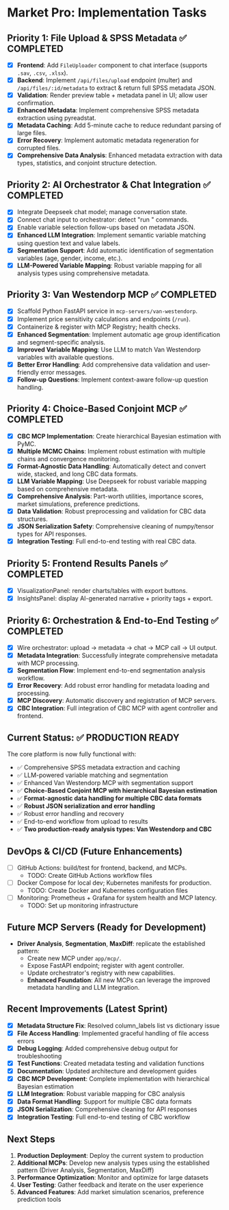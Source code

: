 # Market Pro: Implementation Tasks

## Priority 1: File Upload & SPSS Metadata ✅ COMPLETED
- [x] **Frontend**: Add `FileUploader` component to chat interface (supports `.sav`, `.csv`, `.xlsx`).  
- [x] **Backend**: Implement `/api/files/upload` endpoint (multer) and `/api/files/:id/metadata` to extract & return full SPSS metadata JSON.  
- [x] **Validation**: Render preview table + metadata panel in UI; allow user confirmation.
- [x] **Enhanced Metadata**: Implement comprehensive SPSS metadata extraction using pyreadstat.
- [x] **Metadata Caching**: Add 5-minute cache to reduce redundant parsing of large files.
- [x] **Error Recovery**: Implement automatic metadata regeneration for corrupted files.
- [x] **Comprehensive Data Analysis**: Enhanced metadata extraction with data types, statistics, and conjoint structure detection.

## Priority 2: AI Orchestrator & Chat Integration ✅ COMPLETED
- [x] Integrate Deepseek chat model; manage conversation state.  
- [x] Connect chat input to orchestrator: detect "run <analysis>" commands.  
- [x] Enable variable selection follow-ups based on metadata JSON.
- [x] **Enhanced LLM Integration**: Implement semantic variable matching using question text and value labels.
- [x] **Segmentation Support**: Add automatic identification of segmentation variables (age, gender, income, etc.).
- [x] **LLM-Powered Variable Mapping**: Robust variable mapping for all analysis types using comprehensive metadata.

## Priority 3: Van Westendorp MCP ✅ COMPLETED
- [x] Scaffold Python FastAPI service in `mcp-servers/van-westendorp`.  
- [x] Implement price sensitivity calculations and endpoints (`/run`).  
- [x] Containerize & register with MCP Registry; health checks.
- [x] **Enhanced Segmentation**: Implement automatic age group identification and segment-specific analysis.
- [x] **Improved Variable Mapping**: Use LLM to match Van Westendorp variables with available questions.
- [x] **Better Error Handling**: Add comprehensive data validation and user-friendly error messages.
- [x] **Follow-up Questions**: Implement context-aware follow-up question handling.

## Priority 4: Choice-Based Conjoint MCP ✅ COMPLETED
- [x] **CBC MCP Implementation**: Create hierarchical Bayesian estimation with PyMC.
- [x] **Multiple MCMC Chains**: Implement robust estimation with multiple chains and convergence monitoring.
- [x] **Format-Agnostic Data Handling**: Automatically detect and convert wide, stacked, and long CBC data formats.
- [x] **LLM Variable Mapping**: Use Deepseek for robust variable mapping based on comprehensive metadata.
- [x] **Comprehensive Analysis**: Part-worth utilities, importance scores, market simulations, preference predictions.
- [x] **Data Validation**: Robust preprocessing and validation for CBC data structures.
- [x] **JSON Serialization Safety**: Comprehensive cleaning of numpy/tensor types for API responses.
- [x] **Integration Testing**: Full end-to-end testing with real CBC data.

## Priority 5: Frontend Results Panels ✅ COMPLETED
- [x] VisualizationPanel: render charts/tables with export buttons.  
- [x] InsightsPanel: display AI-generated narrative + priority tags + export.

## Priority 6: Orchestration & End-to-End Testing ✅ COMPLETED
- [x] Wire orchestrator: upload → metadata → chat → MCP call → UI output.  
- [x] **Metadata Integration**: Successfully integrate comprehensive metadata with MCP processing.
- [x] **Segmentation Flow**: Implement end-to-end segmentation analysis workflow.
- [x] **Error Recovery**: Add robust error handling for metadata loading and processing.
- [x] **MCP Discovery**: Automatic discovery and registration of MCP servers.
- [x] **CBC Integration**: Full integration of CBC MCP with agent controller and frontend.

## Current Status: ✅ PRODUCTION READY
The core platform is now fully functional with:
- ✅ Comprehensive SPSS metadata extraction and caching
- ✅ LLM-powered variable matching and segmentation
- ✅ Enhanced Van Westendorp MCP with segmentation support
- ✅ **Choice-Based Conjoint MCP with hierarchical Bayesian estimation**
- ✅ **Format-agnostic data handling for multiple CBC data formats**
- ✅ **Robust JSON serialization and error handling**
- ✅ Robust error handling and recovery
- ✅ End-to-end workflow from upload to results
- ✅ **Two production-ready analysis types: Van Westendorp and CBC**

## DevOps & CI/CD (Future Enhancements)
- [ ] GitHub Actions: build/test for frontend, backend, and MCPs.  
  - TODO: Create GitHub Actions workflow files
- [ ] Docker Compose for local dev; Kubernetes manifests for production.  
  - TODO: Create Docker and Kubernetes configuration files
- [ ] Monitoring: Prometheus + Grafana for system health and MCP latency.
  - TODO: Set up monitoring infrastructure

## Future MCP Servers (Ready for Development)
- **Driver Analysis**, **Segmentation**, **MaxDiff**: replicate the established pattern:  
  - Create new MCP under `app/mcp/`.  
  - Expose FastAPI endpoint; register with agent controller.  
  - Update orchestrator's registry with new capabilities.
  - **Enhanced Foundation**: All new MCPs can leverage the improved metadata handling and LLM integration.

## Recent Improvements (Latest Sprint)
- [x] **Metadata Structure Fix**: Resolved column_labels list vs dictionary issue
- [x] **File Access Handling**: Implemented graceful handling of file access errors
- [x] **Debug Logging**: Added comprehensive debug output for troubleshooting
- [x] **Test Functions**: Created metadata testing and validation functions
- [x] **Documentation**: Updated architecture and development guides
- [x] **CBC MCP Development**: Complete implementation with hierarchical Bayesian estimation
- [x] **LLM Integration**: Robust variable mapping for CBC analysis
- [x] **Data Format Handling**: Support for multiple CBC data formats
- [x] **JSON Serialization**: Comprehensive cleaning for API responses
- [x] **Integration Testing**: Full end-to-end testing of CBC workflow

## Next Steps
1. **Production Deployment**: Deploy the current system to production
2. **Additional MCPs**: Develop new analysis types using the established pattern (Driver Analysis, Segmentation, MaxDiff)
3. **Performance Optimization**: Monitor and optimize for large datasets
4. **User Testing**: Gather feedback and iterate on the user experience
5. **Advanced Features**: Add market simulation scenarios, preference prediction tools
